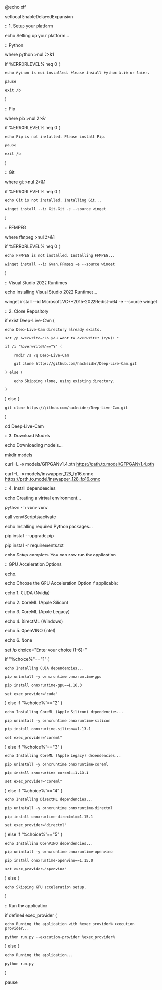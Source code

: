 @echo off

setlocal EnableDelayedExpansion



:: 1. Setup your platform

echo Setting up your platform...



:: Python

where python >nul 2>&1

if %ERRORLEVEL% neq 0 (

    echo Python is not installed. Please install Python 3.10 or later.

    pause

    exit /b

)



:: Pip

where pip >nul 2>&1

if %ERRORLEVEL% neq 0 (

    echo Pip is not installed. Please install Pip.

    pause

    exit /b

)



:: Git

where git >nul 2>&1

if %ERRORLEVEL% neq 0 (

    echo Git is not installed. Installing Git...

    winget install --id Git.Git -e --source winget

)



:: FFMPEG

where ffmpeg >nul 2>&1

if %ERRORLEVEL% neq 0 (

    echo FFMPEG is not installed. Installing FFMPEG...

    winget install --id Gyan.FFmpeg -e --source winget

)



:: Visual Studio 2022 Runtimes

echo Installing Visual Studio 2022 Runtimes...

winget install --id Microsoft.VC++2015-2022Redist-x64 -e --source winget



:: 2. Clone Repository

if exist Deep-Live-Cam (

    echo Deep-Live-Cam directory already exists.

    set /p overwrite="Do you want to overwrite? (Y/N): "

    if /i "%overwrite%"=="Y" (

        rmdir /s /q Deep-Live-Cam

        git clone https://github.com/hacksider/Deep-Live-Cam.git

    ) else (

        echo Skipping clone, using existing directory.

    )

) else (

    git clone https://github.com/hacksider/Deep-Live-Cam.git

)

cd Deep-Live-Cam



:: 3. Download Models

echo Downloading models...

mkdir models

curl -L -o models/GFPGANv1.4.pth https://path.to.model/GFPGANv1.4.pth

curl -L -o models/inswapper_128_fp16.onnx https://path.to.model/inswapper_128_fp16.onnx



:: 4. Install dependencies

echo Creating a virtual environment...

python -m venv venv

call venv\Scripts\activate



echo Installing required Python packages...

pip install --upgrade pip

pip install -r requirements.txt



echo Setup complete. You can now run the application.



:: GPU Acceleration Options

echo.

echo Choose the GPU Acceleration Option if applicable:

echo 1. CUDA (Nvidia)

echo 2. CoreML (Apple Silicon)

echo 3. CoreML (Apple Legacy)

echo 4. DirectML (Windows)

echo 5. OpenVINO (Intel)

echo 6. None

set /p choice="Enter your choice (1-6): "



if "%choice%"=="1" (

    echo Installing CUDA dependencies...

    pip uninstall -y onnxruntime onnxruntime-gpu

    pip install onnxruntime-gpu==1.16.3

    set exec_provider="cuda"

) else if "%choice%"=="2" (

    echo Installing CoreML (Apple Silicon) dependencies...

    pip uninstall -y onnxruntime onnxruntime-silicon

    pip install onnxruntime-silicon==1.13.1

    set exec_provider="coreml"

) else if "%choice%"=="3" (

    echo Installing CoreML (Apple Legacy) dependencies...

    pip uninstall -y onnxruntime onnxruntime-coreml

    pip install onnxruntime-coreml==1.13.1

    set exec_provider="coreml"

) else if "%choice%"=="4" (

    echo Installing DirectML dependencies...

    pip uninstall -y onnxruntime onnxruntime-directml

    pip install onnxruntime-directml==1.15.1

    set exec_provider="directml"

) else if "%choice%"=="5" (

    echo Installing OpenVINO dependencies...

    pip uninstall -y onnxruntime onnxruntime-openvino

    pip install onnxruntime-openvino==1.15.0

    set exec_provider="openvino"

) else (

    echo Skipping GPU acceleration setup.

)



:: Run the application

if defined exec_provider (

    echo Running the application with %exec_provider% execution provider...

    python run.py --execution-provider %exec_provider%

) else (

    echo Running the application...

    python run.py

)



pause
